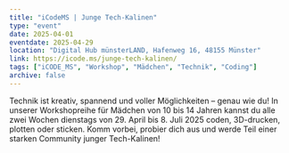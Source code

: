 ```yaml
---
title: "iCodeMS | Junge Tech-Kalinen"
type: "event"
date: 2025-04-01
eventdate: 2025-04-29
location: "Digital Hub münsterLAND, Hafenweg 16, 48155 Münster"
link: https://icode.ms/junge-tech-kalinen/
tags: ["iCODE_MS", "Workshop", "Mädchen", "Technik", "Coding"]
archive: false
---
```


Technik ist kreativ, spannend und voller Möglichkeiten – genau wie du! In unserer Workshopreihe für Mädchen von 10 bis 14 Jahren kannst du alle zwei Wochen dienstags von 29. April bis 8. Juli 2025 coden, 3D-drucken, plotten oder sticken. Komm vorbei, probier dich aus und werde Teil einer starken Community junger Tech-Kalinen!

